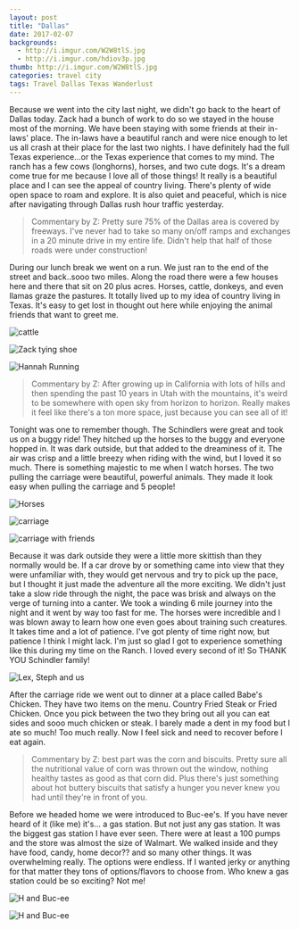 ```yaml
---
layout: post
title: "Dallas"
date: 2017-02-07
backgrounds:
  - http://i.imgur.com/W2W8tlS.jpg
  - http://i.imgur.com/hdiov3p.jpg
thumb: http://i.imgur.com/W2W8tlS.jpg
categories: travel city
tags: Travel Dallas Texas Wanderlust
---
```

Because we went into the city last night, we didn't go back to the heart of Dallas today. Zack had a bunch of work to do so we stayed in the house most of the morning. We have been staying with some friends at their in-laws' place. The in-laws have a beautiful ranch and were nice enough to let us all crash at their place for the last two nights. I have definitely had the full Texas experience...or the Texas experience that comes to my mind. The ranch has a few cows (longhorns), horses, and two cute dogs. It's a dream come true for me because I love all of those things! It really is a beautiful place and I can see the appeal of country living. There's plenty of wide open space to roam and explore. It is also quiet and peaceful, which is nice after navigating through Dallas rush hour traffic yesterday.

> Commentary by Z: Pretty sure 75% of the Dallas area is covered by freeways. I've never had to take so many on/off ramps and exchanges in a 20 minute drive in my entire life. Didn't help that half of those roads were under construction!

During our lunch break we went on a run. We just ran to the end of the street and back..sooo two miles. Along the road there were a few houses here and there that sit on 20 plus acres. Horses, cattle, donkeys, and even llamas graze the pastures. It totally lived up to my idea of country living in Texas. It's easy to get lost in thought out here while enjoying the animal friends that want to greet me.

![cattle](http://i.imgur.com/hdiov3ph.jpg)

![Zack tying shoe](http://i.imgur.com/hlIaUcIh.jpg)

![Hannah Running](http://i.imgur.com/g5gB9Sfh.jpg)

> Commentary by Z: After growing up in California with lots of hills and then spending the past 10 years in Utah with the mountains, it's weird to be somewhere with open sky from horizon to horizon. Really makes it feel like there's a ton more space, just because you can see all of it!

Tonight was one to remember though. The Schindlers were great and took us on a buggy ride! They hitched up the horses to the buggy and everyone hopped in. It was dark outside, but that added to the dreaminess of it. The air was crisp and a little breezy when riding with the wind, but I loved it so much. There is something majestic to me when I watch horses. The two pulling the carriage were beautiful, powerful animals. They made it look easy when pulling the carriage and 5 people!

![Horses](http://i.imgur.com/R4mncohh.jpg?1)

![carriage](http://i.imgur.com/erh4sQSh.jpg)

![carriage with friends](http://i.imgur.com/LH7nMyOh.jpg)

 Because it was dark outside they were a little more skittish than they normally would be. If a car drove by or something came into view that they were unfamiliar with, they would get nervous and try to pick up the pace, but I thought it just made the adventure all the more exciting. We didn't just take a slow ride through the night, the pace was brisk and always on the verge of turning into a canter. We took a winding 6 mile journey into the night and it went by way too fast for me. The horses were incredible and I was blown away to learn how one even goes about training such creatures. It takes time and a lot of patience. I've got plenty of time right now, but patience I think I might lack. I'm just so glad I got to experience something like this during my time on the Ranch. I loved every second of it! So THANK YOU Schindler family!

 ![Lex, Steph and us]( http://i.imgur.com/C8Dpzqph.jpg)

After the carriage ride we went out to dinner at a place called Babe's Chicken. They have two items on the menu. Country Fried Steak or Fried Chicken. Once you pick between the two they bring out all you can eat sides and sooo much chicken or steak. I barely made a dent in my food but I ate so much! Too much really. Now I feel sick and need to recover before I eat again.

> Commentary by Z: best part was the corn and biscuits. Pretty sure all the nutritional value of corn was thrown out the window, nothing healthy tastes as good as that corn did. Plus there's just something about hot buttery biscuits that satisfy a hunger you never knew you had until they're in front of you.

Before we headed home we were introduced to Buc-ee's. If you have never heard of it (like me) it's... a gas station. But not just any gas station. It was the biggest gas station I have ever seen. There were at least a 100 pumps and the store was almost the size of Walmart. We walked inside and they have food, candy, home decor?? and so many other things. It was overwhelming really. The options were endless. If I wanted jerky or anything for that matter they tons of options/flavors to choose from. Who knew a gas station could be so exciting? Not me!

![H and Buc-ee](http://i.imgur.com/u0SGosnh.jpg)

![H and Buc-ee](http://i.imgur.com/FxmCqwuh.jpg)

